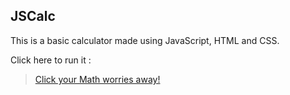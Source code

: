 ## JSCalc

This is a basic calculator made using JavaScript, HTML and CSS.    

Click here to run it :    

> [Click your Math worries away!](https://raw.githubusercontent.com/Ap0806/JSCalc/master/calc.html) 

